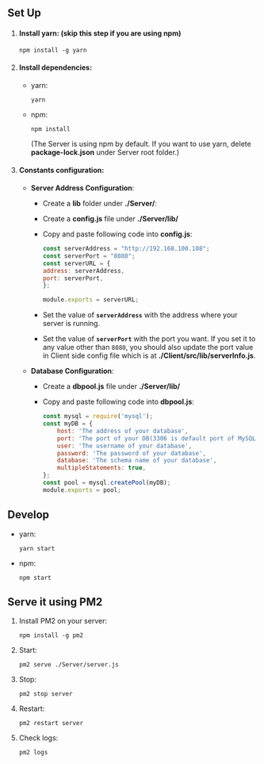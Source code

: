 ## Set Up

1.  #### Install **yarn**: (skip this step if you are using **npm**)
    ```
    npm install -g yarn
    ```
2.  #### Install dependencies:

    - yarn:
      ```
      yarn
      ```
    - npm:
      ```
      npm install
      ```
      (The Server is using npm by default. If you want to use yarn, delete **package-lock.json** under Server root folder.)

3.  #### Constants configuration:

    - **Server Address Configuration**:

        - Create a **lib** folder under **./Server/**:
        - Create a **config.js** file under **./Server/lib/**
        - Copy and paste following code into **config.js**:

            ```js
            const serverAddress = "http://192.168.100.108";
            const serverPort = "8080";
            const serverURL = {
            address: serverAddress,
            port: serverPort,
            };

            module.exports = serverURL;
            ```

        - Set the value of **`serverAddress`** with the address where your server is running.
        - Set the value of **`serverPort`** with the port you want. If you set it to any value other than `8080`, you should also update the port value in Client side config file which is at **./Client/src/lib/serverInfo.js**.

    - **Database Configuration**:
        - Create a **dbpool.js** file under **./Server/lib/**
        - Copy and paste following code into **dbpool.js**:

            ```js
            const mysql = require('mysql');
            const myDB = {
                host: 'The address of your database',
                port: 'The port of your DB(3306 is default port of MySQL DB)',
                user: 'The username of your database',
                password: 'The password of your database',
                database: 'The schema name of your database',
                multipleStatements: true,
            };
            const pool = mysql.createPool(myDB);
            module.exports = pool;
            ```

## Develop

- yarn:
  ```
  yarn start
  ```
- npm:
  ```
  npm start
  ```

## Serve it using PM2

1. Install PM2 on your server:
    ```
    npm install -g pm2
    ```
2. Start:
    ```
    pm2 serve ./Server/server.js
    ```
3. Stop:
    ```
    pm2 stop server
    ```

4. Restart:
    ```
    pm2 restart server
    ```

5. Check logs:
    ```
    pm2 logs
    ```
